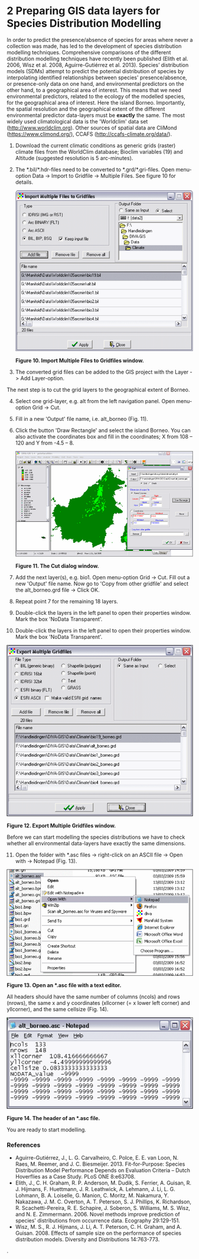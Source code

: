 2 Preparing GIS data layers for Species Distribution Modelling
==============================================================

In order to predict the presence/absence of species for areas where never a collection was made, 
has led to the development of species distribution modelling techniques. Comprehensive comparisons 
of the different distribution modelling techniques have recently been published (Elith et al. 2006, 
Wisz et al. 2008, Aguirre-Gutiérrez et al. 2013). Species’ distribution models (SDMs) attempt to 
predict the potential distribution of species by interpolating identified relationships between 
species' presence/absence, or presence-only data on one hand, and environmental predictors on the 
other hand, to a geographical area of interest. This means that we need environmental predictors, 
related to the ecology of the modelled species, for the geographical area of interest. Here the 
island Borneo. Importantly, the spatial resolution and the geographical extent of the different 
environmental predictor data-layers must be **exactly** the same. The most widely used 
climatological data is the 'Worldclim' data set (http://www.worldclim.org). Other sources of 
spatial data are CliMond (https://www.climond.org/), CCAFS (http://ccafs-climate.org/data/).

1. Download the current climatic conditions as generic grids (raster) climate files from the 
   WorldClim database; Bioclim variables (19) and Altitude (suggested resolution is 5 arc-minutes).
2. The \*.bil/\*.hdr-files need to be converted to \*.grd/\*.gri-files. Open menu-option Data -> Import 
   to Gridfile -> Multiple Files. See figure 10 for details.
   
   ![](fig_10.png)
   
   **Figure 10. Import Multiple Files to Gridfiles window.**

3. The converted grid files can be added to the GIS project with the Layer -> Add Layer-option.

The next step is to cut the grid layers to the geographical extent of Borneo.

4. Select one grid-layer, e.g. alt from the left navigation panel. Open menu-option Grid -> Cut.
5. Fill in a new 'Output' file name, i.e. alt_borneo (Fig. 11).
6. Click the button 'Draw Rectangle' and select the island Borneo. You can also activate the 
   coordinates box and fill in the coordinates; X from 108 – 120 and Y from -4.5 – 8.
   
   ![](fig_11.png)
   
   **Figure 11. The Cut dialog window.**
   
7. Add the next layer(s), e.g. bio1. Open menu-option Grid -> Cut. Fill out a new 'Output' file 
   name. Now go to 'Copy from other gridfile' and select the alt_borneo.grd file -> Click OK.
8. Repeat point 7 for the remaining 18 layers.
9. Double-click the layers in the left panel to open their properties window. Mark the box 
   'NoData Transparent'.
10. Double-click the layers in the left panel to open their properties window. Mark the box 
    'NoData Transparent'.
    
  ![](fig_12.png)
    
  **Figure 12. Export Multiple Gridfiles window.**

  Before we can start modelling the species distributions we have to check whether all 
  environmental data-layers have exactly the same dimensions.

11. Open the folder with \*.asc files -> right-click on an ASCII file -> Open with -> Notepad 
    (Fig. 13).
    
  ![](fig_13.png)
    
  **Figure 13. Open an \*.asc file with a text editor.**
    
  All headers should have the same number of columns (ncols) and rows (nrows), the same x and y 
  coordinates (xllcorner  (= x lower left corner) and yllcorner), and the same cellsize (Fig. 14).
  
  ![](fig_14.png)
  
  **Figure 14. The header of an \*.asc file.**
  
  You are ready to start modelling.

### References

- Aguirre-Gutiérrez, J., L. G. Carvalheiro, C. Polce, E. E. van Loon, N. Raes, M. Reemer, and 
  J. C. Biesmeijer. 2013. Fit-for-Purpose: Species Distribution Model Performance Depends on 
  Evaluation Criteria – Dutch Hoverflies as a Case Study. PLoS ONE 8:e63708.
- Elith, J., C. H. Graham, R. P. Anderson, M. Dudik, S. Ferrier, A. Guisan, R. J. Hijmans, F. 
  Huettmann, J. R. Leathwick, A. Lehmann, J. Li, L. G. Lohmann, B. A. Loiselle, G. Manion, C. Moritz, 
  M. Nakamura, Y. Nakazawa, J. M. C. Overton, A. T. Peterson, S. J. Phillips, K. Richardson, R. 
  Scachetti-Pereira, R. E. Schapire, J. Soberon, S. Williams, M. S. Wisz, and N. E. Zimmermann. 2006. 
  Novel methods improve prediction of species' distributions from occurrence data. Ecography 
  29:129-151.
- Wisz, M. S., R. J. Hijmans, J. Li, A. T. Peterson, C. H. Graham, and A. Guisan. 2008. Effects of 
  sample size on the performance of species distribution models. Diversity and Distributions 
  14:763-773.







.








